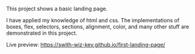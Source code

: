 This project shows a basic landing page.

I have applied my knowledge of html and css. The implementations of boxes, flex, selectors, sections, alignment, color, and many other stuff are demonstrated in this project.

Live preview: https://swith-wiz-kev.github.io/first-landing-page/